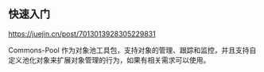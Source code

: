 
## 快速入门

https://juejin.cn/post/7013013928305229831

Commons-Pool 作为对象池工具包，支持对象的管理、跟踪和监控，并且支持自定义池化对象来扩展对象管理的行为，如果有相关需求可以使用。